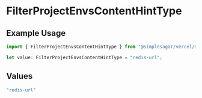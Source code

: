 # FilterProjectEnvsContentHintType

## Example Usage

```typescript
import { FilterProjectEnvsContentHintType } from "@simplesagar/vercel/models/filterprojectenvsop.js";

let value: FilterProjectEnvsContentHintType = "redis-url";
```

## Values

```typescript
"redis-url"
```